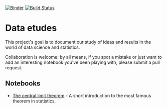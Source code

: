[![Binder](https://mybinder.org/badge_logo.svg)](https://mybinder.org/v2/gh/lambdaclass/data_etudes/master)
[![Build Status](https://travis-ci.org/lambdaclass/data_etudes.svg?branch=master)](https://travis-ci.org/lambdaclass/data_etudes)

Data etudes
==============================

This project's goal is to document our study of ideas and results in the world of data science and statistics. 

Collaboration is welcome: by all means, if you spot a mistake or just want to add an interesting notebook you've been playing with, please submit a pull request.

## Notebooks

- [The central limit theorem](https://lambdaclass.com/data_etudes/CLT.html) - A short introduction to the most famous theorem in statistics. 